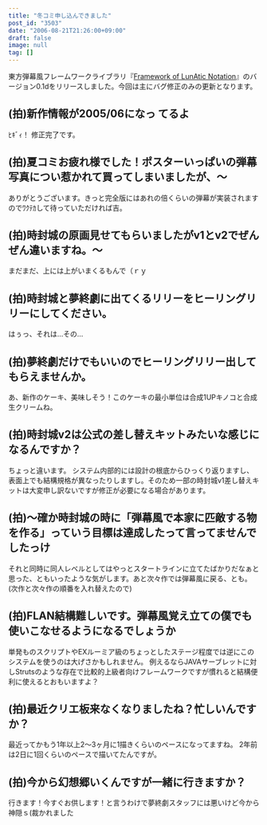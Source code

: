 ```yaml
---
title: "冬コミ申し込んできました"
post_id: "3503"
date: "2006-08-21T21:26:00+09:00"
draft: false
image: null
tag: []
---
```



東方弾幕風フレームワークライブラリ『[Framework of LunAtic Notation](/tag/flan)』のバージョン0.1dをリリースしました。今回は主にバグ修正のみの更新となります。
## (拍)新作情報が2005/06になっ てるよ
ﾋｷﾞｨ！ 修正完了です。
## (拍)夏コミお疲れ様でした！ポスターいっぱいの弾幕写真につい惹かれて買ってしまいましたが、～
ありがとうございます。きっと完全版にはあれの倍くらいの弾幕が実装されますのでﾜｸﾃｶして待っていただければ吉。
## (拍)時封城の原画見せてもらいましたがv1とv2でぜんぜん違いますね。～
まだまだ、上には上がいまくるもんで（ｒｙ
## (拍)時封城と夢終劇に出てくるリリーをヒーリングリリーにしてください。
はぅっ、それは…その…
## (拍)夢終劇だけでもいいのでヒーリングリリー出してもらえませんか。
あ、新作のケーキ、美味しそう！このケーキの最小単位は合成1UPキノコと合成生クリームね。
## (拍)時封城v2は公式の差し替えキットみたいな感じになるんですか？
ちょっと違います。 システム内部的には設計の根底からひっくり返りますし、表面上でも結構規格が異なったりしますし。そのため一部の時封城v1差し替えキットは大変申し訳ないですが修正が必要になる場合があります。
## (拍)～確か時封城の時に「弾幕風で本家に匹敵する物を作る」っていう目標は達成したって言ってませんでしたっけ
それと同時に同人レベルとしてはやっとスタートラインに立てたばかりだなぁと思った、ともいったような気がします。あと次々作では弾幕風に戻る、とも。(次作と次々作の順番を入れ替えたので)
## (拍)FLAN結構難しいです。弾幕風覚え立ての僕でも使いこなせるようになるでしょうか
単発ものスクリプトやEXルーミア級のちょっとしたステージ程度では逆にこのシステムを使うのは大げさかもしれません。 例えるならJAVAサーブレットに対しStrutsのような存在で比較的上級者向けフレームワークですが慣れると結構便利に使えるとおもいますよ？
## (拍)最近クリエ板来なくなりましたね？忙しいんですか？
最近ってかもう1年以上2～3ヶ月に1描きくらいのペースになってますね。 2年前は2日に1回くらいのペースで描いてたんですが。
## (拍)今から幻想郷いくんですが一緒に行きますか？
行きます！今すぐお供します！と言うわけで夢終劇スタッフには悪いけど今から神隠ｓ(裁かれました
